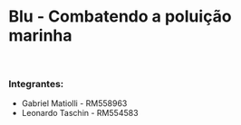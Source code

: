 <h1>Blu - Combatendo a poluição marinha</h1>
<br>
<h3>Integrantes:</h3>
<ul>
<li>Gabriel Matiolli - RM558963</li>
<li>Leonardo Taschin - RM554583</li>
</ul>
